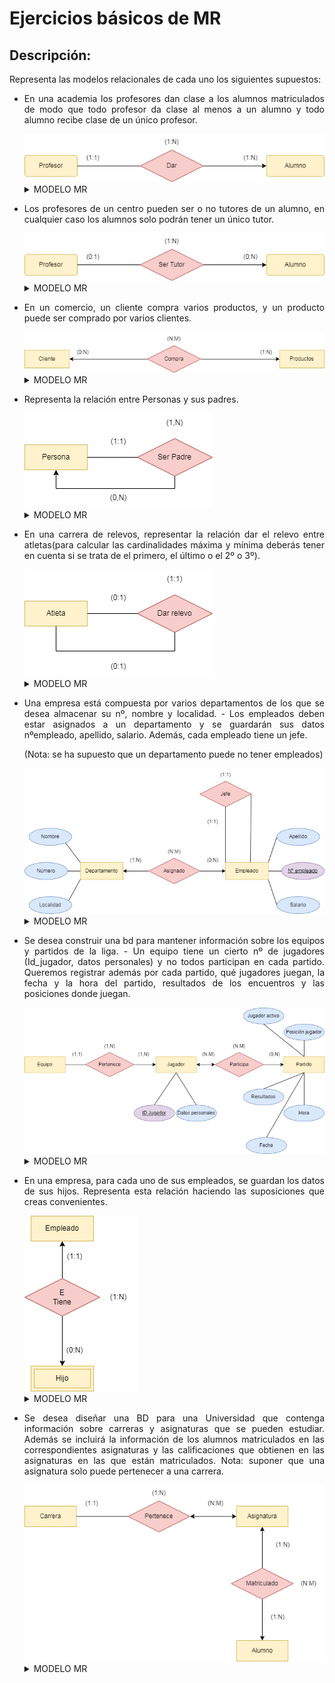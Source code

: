 <div align="justify">

# Ejercicios básicos de MR
## Descripción:
Representa las modelos relacionales de cada uno los siguientes supuestos:

- En una academia los profesores dan clase a los alumnos matriculados de modo que todo profesor da clase al menos a un alumno y todo alumno recibe clase de un único profesor.

    <img src="https://github.com/samugd17/base-datos-bae-/blob/main/TAREAS/Tarea2/IM%C3%81GENES/E_R-E_R%20N%C2%BA1.drawio.png">
    </br>
    
  <details>
        <summary>MODELO MR</summary>
    </br>
    <img src="">
    </br>

  </details>     


- Los profesores de un centro pueden ser o no tutores de un alumno, en cualquier caso los alumnos solo podrán tener un único tutor.

  <img src="https://github.com/samugd17/base-datos-bae-/blob/main/TAREAS/Tarea2/IM%C3%81GENES/E_R-E_R%20N%C2%BA2.drawio.png">
  </br>

  <details>
      <summary>MODELO MR</summary>
  </br>
  <img src="">
  </br>

  </details>

- En un comercio, un cliente compra varios productos, y un producto puede ser comprado por varios clientes.
  
  <img src="https://github.com/samugd17/base-datos-bae-/blob/main/TAREAS/Tarea2/IM%C3%81GENES/E_R-E_R%20N%C2%BA3.drawio.png">
  </br>

  <details>
        <summary>MODELO MR</summary>
    </br>
    <img src="">
    </br>

  </details>
- Representa la relación entre Personas y sus padres.

    <img src="https://github.com/samugd17/base-datos-bae-/blob/main/TAREAS/Tarea2/IM%C3%81GENES/E_R-E_R%20N%C2%BA4.drawio.png">
  </br>

  <details>
        <summary>MODELO MR</summary>
    </br>
    <img src="">
    </br>

  </details>

- En una carrera de relevos, representar la relación dar el relevo entre atletas(para calcular las cardinalidades máxima y mínima deberás tener en cuenta si se trata de el primero, el último o el 2º o 3º).

  <img src="https://github.com/samugd17/base-datos-bae-/blob/main/TAREAS/Tarea2/IM%C3%81GENES/E_R-E_R%20N%C2%BA5.drawio.png">
  </br>
  
  <details>
      <summary>MODELO MR</summary>
  </br>
  <img src="">
  </br>

</details>

- Una empresa está compuesta por varios departamentos de los que se desea almacenar su nº, nombre y localidad. - Los empleados deben estar asignados a un departamento y se guardarán sus datos nºempleado, apellido, salario. Además, cada empleado tiene un jefe.

  (Nota: se ha supuesto que un departamento puede no tener empleados)
 
  <img src="https://github.com/samugd17/base-datos-bae-/blob/main/TAREAS/Tarea2/IM%C3%81GENES/E_R-E_R%20N%C2%BA6.drawio.png">
  </br>

    <details>
          <summary>MODELO MR</summary>
      </br>
      <img src="">
      </br>

    </details>

- Se desea construir una bd para mantener información sobre los equipos y partidos de la liga. - Un equipo tiene un cierto nº de jugadores (Id_jugador, datos personales) y no todos participan en cada partido. Queremos registrar además por cada partido, qué jugadores juegan, la fecha y la hora del partido, resultados de los encuentros y las posiciones donde juegan.

  <img src="https://github.com/samugd17/base-datos-bae-/blob/main/TAREAS/Tarea2/IM%C3%81GENES/E_R-E_R%20N%C2%BA7.drawio.png">
  </br>

  <details>
        <summary>MODELO MR</summary>
    </br>
    <img src="">
    </br>

  </details>
  
- En una empresa, para cada uno de sus empleados, se guardan los datos de sus hijos. Representa esta relación haciendo las suposiciones que creas convenientes.

    <img src="https://github.com/samugd17/base-datos-bae-/blob/main/TAREAS/Tarea2/IM%C3%81GENES/E_R-E_R%20N%C2%BA8.drawio.png">
  </br>

  </details>
  <details>
        <summary>MODELO MR</summary>
    </br>
      <img src="">
    </br>

  </details>
  
- Se desea diseñar una BD para una Universidad que contenga información sobre carreras y asignaturas que se pueden estudiar. Además se incluirá la información de los alumnos matriculados en las correspondientes asignaturas y las calificaciones que obtienen en las asignaturas en las que están matriculados. Nota: suponer que una asignatura solo puede pertenecer a una carrera.

    <img src="https://github.com/samugd17/base-datos-bae-/blob/main/TAREAS/Tarea2/IM%C3%81GENES/E_R-E_R%20N%C2%BA9.drawio.png">
  </br>

  <details>
        <summary>MODELO MR</summary>
    </br>
      <img src="">
    </br>

  </details>

 </div>
